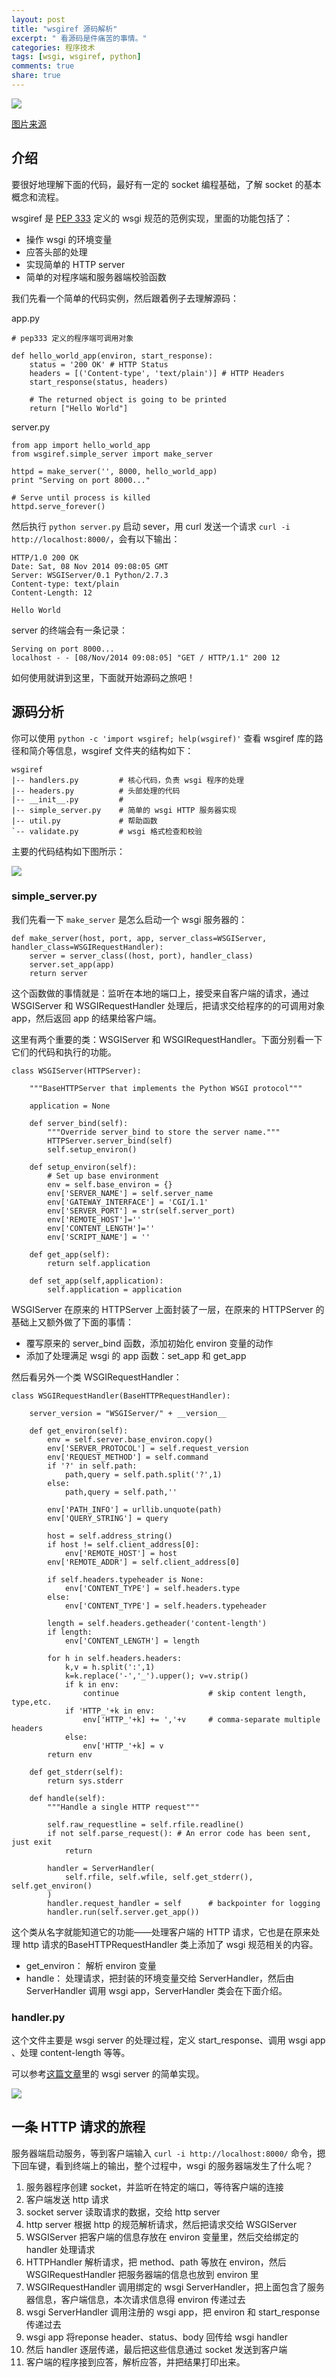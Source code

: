```yaml
---
layout: post
title: "wsgiref 源码解析"
excerpt: " 看源码是件痛苦的事情。"
categories: 程序技术
tags: [wsgi, wsgiref, python]
comments: true
share: true
---
```


![](http://mitsuhiko.pocoo.org/wsgi-snake.png)

[图片来源](http://lucumr.pocoo.org/2007/5/21/getting-started-with-wsgi/)

## 介绍
要很好地理解下面的代码，最好有一定的 socket 编程基础，了解 socket 的基本概念和流程。

wsgiref 是 [PEP 333][pep333] 定义的 wsgi 规范的范例实现，里面的功能包括了：

+ 操作 wsgi 的环境变量
+ 应答头部的处理
+ 实现简单的 HTTP server
+ 简单的对程序端和服务器端校验函数

我们先看一个简单的代码实例，然后跟着例子去理解源码：


	
app.py

	
	# pep333 定义的程序端可调用对象
	
	def hello_world_app(environ, start_response):
	    status = '200 OK' # HTTP Status
	    headers = [('Content-type', 'text/plain')] # HTTP Headers
	    start_response(status, headers)
	
	    # The returned object is going to be printed
	    return ["Hello World"]

server.py 
	
	from app import hello_world_app
	from wsgiref.simple_server import make_server
	
	httpd = make_server('', 8000, hello_world_app)
	print "Serving on port 8000..."

	# Serve until process is killed
	httpd.serve_forever()

然后执行 `python server.py` 启动 sever，用 curl 发送一个请求 `curl -i http://localhost:8000/`，会有以下输出：


	HTTP/1.0 200 OK
	Date: Sat, 08 Nov 2014 09:08:05 GMT
	Server: WSGIServer/0.1 Python/2.7.3
	Content-type: text/plain
	Content-Length: 12
	
	Hello World
	
server 的终端会有一条记录：

	Serving on port 8000...
	localhost - - [08/Nov/2014 09:08:05] "GET / HTTP/1.1" 200 12

如何使用就讲到这里，下面就开始源码之旅吧！

 
## 源码分析

你可以使用 `python -c 'import wsgiref; help(wsgiref)'` 查看 wsgiref 库的路径和简介等信息，wsgiref 文件夹的结构如下：

	wsgiref
	|-- handlers.py			# 核心代码，负责 wsgi 程序的处理
	|-- headers.py			# 头部处理的代码
	|-- __init__.py			# 
	|-- simple_server.py	# 简单的 wsgi HTTP 服务器实现
	|-- util.py				# 帮助函数
	`-- validate.py			# wsgi 格式检查和校验

主要的代码结构如下图所示：

![](http://ww2.sinaimg.cn/large/005yyi5Jjw1em4xm3stghj30ps0d5t9l.jpg
)



### simple_server.py
我们先看一下 `make_server` 是怎么启动一个 wsgi 服务器的：


	def make_server(host, port, app, server_class=WSGIServer, handler_class=WSGIRequestHandler):
		server = server_class((host, port), handler_class)
	    server.set_app(app)
	    return server

这个函数做的事情就是：监听在本地的端口上，接受来自客户端的请求，通过 WSGIServer 和 WSGIRequestHandler 处理后，把请求交给程序的的可调用对象 app，然后返回 app 的结果给客户端。

这里有两个重要的类：WSGIServer 和 WSGIRequestHandler。下面分别看一下它们的代码和执行的功能。

	class WSGIServer(HTTPServer):

	    """BaseHTTPServer that implements the Python WSGI protocol"""
	
	    application = None
	
	    def server_bind(self):
	        """Override server_bind to store the server name."""
	        HTTPServer.server_bind(self)
	        self.setup_environ()
	
	    def setup_environ(self):
	        # Set up base environment
	        env = self.base_environ = {}
	        env['SERVER_NAME'] = self.server_name
	        env['GATEWAY_INTERFACE'] = 'CGI/1.1'
	        env['SERVER_PORT'] = str(self.server_port)
	        env['REMOTE_HOST']=''
	        env['CONTENT_LENGTH']=''
	        env['SCRIPT_NAME'] = ''
	
	    def get_app(self):
	        return self.application
	
	    def set_app(self,application):
	        self.application = application

WSGIServer 在原来的 HTTPServer 上面封装了一层，在原来的 HTTPServer 的基础上又额外做了下面的事情：

+ 覆写原来的 server_bind 函数，添加初始化 environ 变量的动作
+ 添加了处理满足 wsgi 的 app 函数：set_app 和 get_app

然后看另外一个类 WSGIRequestHandler：

	class WSGIRequestHandler(BaseHTTPRequestHandler):

	    server_version = "WSGIServer/" + __version__
	
	    def get_environ(self):
	        env = self.server.base_environ.copy()
	        env['SERVER_PROTOCOL'] = self.request_version
	        env['REQUEST_METHOD'] = self.command
	        if '?' in self.path:
	            path,query = self.path.split('?',1)
	        else:
	            path,query = self.path,''
	
	        env['PATH_INFO'] = urllib.unquote(path)
	        env['QUERY_STRING'] = query
	
	        host = self.address_string()
	        if host != self.client_address[0]:
	            env['REMOTE_HOST'] = host
	        env['REMOTE_ADDR'] = self.client_address[0]
	
	        if self.headers.typeheader is None:
	            env['CONTENT_TYPE'] = self.headers.type
	        else:
	            env['CONTENT_TYPE'] = self.headers.typeheader
	
	        length = self.headers.getheader('content-length')
	        if length:
	            env['CONTENT_LENGTH'] = length
	
	        for h in self.headers.headers:
	            k,v = h.split(':',1)
	            k=k.replace('-','_').upper(); v=v.strip()
	            if k in env:
	                continue                    # skip content length, type,etc.
	            if 'HTTP_'+k in env:
	                env['HTTP_'+k] += ','+v     # comma-separate multiple headers
	            else:
	                env['HTTP_'+k] = v
	        return env
	
	    def get_stderr(self):
	        return sys.stderr
	
	    def handle(self):
	        """Handle a single HTTP request"""
	
	        self.raw_requestline = self.rfile.readline()
	        if not self.parse_request(): # An error code has been sent, just exit
	            return
	
	        handler = ServerHandler(
	            self.rfile, self.wfile, self.get_stderr(), self.get_environ()
	        )
	        handler.request_handler = self      # backpointer for logging
	        handler.run(self.server.get_app())

这个类从名字就能知道它的功能——处理客户端的 HTTP 请求，它也是在原来处理 http 请求的BaseHTTPRequestHandler 类上添加了 wsgi 规范相关的内容。

+ get_environ： 解析 environ 变量
+ handle： 处理请求，把封装的环境变量交给 ServerHandler，然后由 ServerHandler 调用 wsgi app，ServerHandler 类会在下面介绍。

### handler.py
这个文件主要是 wsgi server 的处理过程，定义 start_response、调用 wsgi app 、处理 content-length 等等。

可以参考[这篇文章](https://cizixs.github.io/2014/11/08/understand-wsgi/)里的 wsgi server 的简单实现。

![](http://ww2.sinaimg.cn/large/005yyi5Jjw1em4xzexur2j30sr0yk77n.jpg
)


## 一条 HTTP 请求的旅程
服务器端启动服务，等到客户端输入 `curl -i http://localhost:8000/` 命令，摁下回车键，看到终端上的输出，整个过程中，wsgi 的服务器端发生了什么呢？

1. 服务器程序创建 socket，并监听在特定的端口，等待客户端的连接
2. 客户端发送 http 请求
3. socket server 读取请求的数据，交给 http server
4. http server 根据 http 的规范解析请求，然后把请求交给 WSGIServer
5. WSGIServer 把客户端的信息存放在 environ 变量里，然后交给绑定的 handler 处理请求
6. HTTPHandler 解析请求，把 method、path 等放在 environ，然后 WSGIRequestHandler 把服务器端的信息也放到 environ 里
7. WSGIRequestHandler 调用绑定的 wsgi ServerHandler，把上面包含了服务器信息，客户端信息，本次请求信息得 environ 传递过去
8. wsgi ServerHandler 调用注册的 wsgi app，把 environ 和 start_response 传递过去
9. wsgi app 将reponse header、status、body 回传给 wsgi handler
10. 然后 handler 逐层传递，最后把这些信息通过 socket 发送到客户端
11. 客户端的程序接到应答，解析应答，并把结果打印出来。

[pep333]: http://legacy.python.org/dev/peps/pep-0333/
